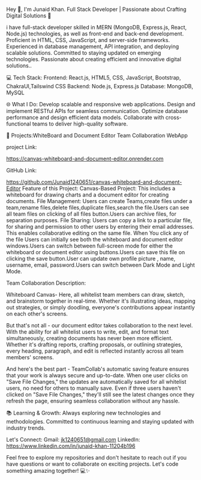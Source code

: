 Hey 👋, I'm Junaid Khan. Full Stack Developer | Passionate about Crafting Digital Solutions 🚀

i have full-stack developer skilled in MERN (MongoDB, Express.js, React, Node.js) technologies, as well as front-end and back-end development. Proficient in HTML, CSS, JavaScript, and server-side frameworks. Experienced in database management, API integration, and deploying scalable solutions. Committed to staying updated on emerging technologies. Passionate about creating efficient and innovative digital solutions..

💻 Tech Stack:
Frontend: React.js, HTML5, CSS, JavaScript, Bootstrap, ChakraUI,Tailswind CSS
Backend: Node.js, Express.js
Database: MongoDB, MySQL

🌐 What I Do:
Develop scalable and responsive web applications.
Design and implement RESTful APIs for seamless communication.
Optimize database performance and design efficient data models.
Collaborate with cross-functional teams to deliver high-quality software.

🚀 Projects:WhiteBoard and Document Editor Team Collaboration WebApp

project Link:

https://canvas-whiteboard-and-document-editor.onrender.com

GitHub Link:

https://github.com/Junaid1240651/canvas-whiteboard-and-document-Editor
Feature of this Project:
Canvas-Based Project: This includes a whiteboard for drawing charts and a document editor for creating documents.
File Management:
Users can create Teams,create files under a team,rename files,delete files,duplicate files,search the file.Users can see all team files on clicking of all files button.Users can archive files, for separation purposes.
File Sharing:
Users can copy a link to a particular file, for sharing and permission to other users by entering their email addresses. This enables collaborative editing on the same file.
When You click any of the file Users can initially see both the whiteboard and document editor windows.Users can switch between full-screen mode for either the whiteboard or document editor using buttons.Users can save this file on clicking the save button.User can update own profile picture , name, username, email, password.Users can switch between Dark Mode and Light Mode.

Team Collaboration Description:

Whiteboard Canvas- Here, all whitelist team members can draw, sketch, and brainstorm together in real-time. Whether it's illustrating ideas, mapping out strategies, or simply doodling, everyone's contributions appear instantly on each other's screens.

But that's not all - our document editor takes collaboration to the next level. With the ability for all whitelist users to write, edit, and format text simultaneously, creating documents has never been more efficient. Whether it's drafting reports, crafting proposals, or outlining strategies, every heading, paragraph, and edit is reflected instantly across all team members' screens.

And here's the best part - TeamCollab's automatic saving feature ensures that your work is always secure and up-to-date. When one user clicks on "Save File Changes," the updates are automatically saved for all whitelist users, no need for others to manually save. Even if three users haven't clicked on "Save File Changes," they'll still see the latest changes once they refresh the page, ensuring seamless collaboration without any hassle.

📚 Learning & Growth:
Always exploring new technologies and methodologies.
Committed to continuous learning and staying updated with industry trends.

Let's Connect:
Gmail: jk1240651@gmail.com
LinkedIn: https://www.linkedin.com/in/junaid-khan-11204b196

Feel free to explore my repositories and don't hesitate to reach out if you have questions or want to collaborate on exciting projects. Let's code something amazing together! 💻✨
